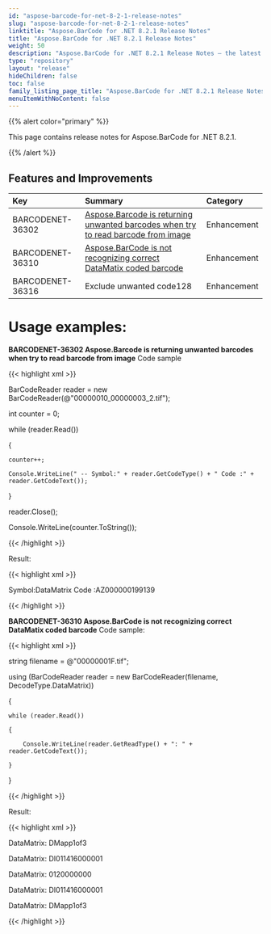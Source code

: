 ```yaml
---
id: "aspose-barcode-for-net-8-2-1-release-notes"
slug: "aspose-barcode-for-net-8-2-1-release-notes"
linktitle: "Aspose.BarCode for .NET 8.2.1 Release Notes"
title: "Aspose.BarCode for .NET 8.2.1 Release Notes"
weight: 50
description: "Aspose.BarCode for .NET 8.2.1 Release Notes – the latest updates and fixes."
type: "repository"
layout: "release"
hideChildren: false
toc: false
family_listing_page_title: "Aspose.BarCode for .NET 8.2.1 Release Notes"
menuItemWithNoContent: false
---
```


{{% alert color="primary" %}} 

This page contains release notes for Aspose.BarCode for .NET 8.2.1.

{{% /alert %}} 
## **Features and Improvements**

|**Key** |**Summary** |**Category** |
| :- | :- | :- |
|BARCODENET-36302 |[Aspose.Barcode is returning unwanted barcodes when try to read barcode from image](http://www.aspose.com/community/forums/thread/597692.aspx)|Enhancement |
|BARCODENET-36310 |[Aspose.BarCode is not recognizing correct DataMatix coded barcode](http://www.aspose.com/community/forums/page_2/769721/showthread.aspx)|Enhancement |
|BARCODENET-36316 |Exclude unwanted code128 |Enhancement |
# **Usage examples:**
**BARCODENET-36302 Aspose.Barcode is returning unwanted barcodes when try to read barcode from image** 
Code sample

{{< highlight xml >}}

 BarCodeReader reader = new BarCodeReader(@"00000010_00000003_2.tif");

int counter = 0;

while (reader.Read())

{

	counter++;

	Console.WriteLine(" -- Symbol:" + reader.GetCodeType() + " Code :" + reader.GetCodeText());

}

reader.Close();

Console.WriteLine(counter.ToString());

{{< /highlight >}}

Result:

{{< highlight xml >}}

 Symbol:DataMatrix Code :AZ000000199139

{{< /highlight >}}

**BARCODENET-36310 Aspose.BarCode is not recognizing correct DataMatix coded barcode** 
Code sample:

{{< highlight xml >}}

 string filename = @"00000001F.tif";

using (BarCodeReader reader = new BarCodeReader(filename, DecodeType.DataMatrix))

{

	while (reader.Read())

	{

		Console.WriteLine(reader.GetReadType() + ": " + reader.GetCodeText());

	}

}

{{< /highlight >}}

Result:

{{< highlight xml >}}

 DataMatrix: DMapp1of3

DataMatrix: DI011416000001

DataMatrix: 0120000000

DataMatrix: DI011416000001

DataMatrix: DMapp1of3

{{< /highlight >}}
